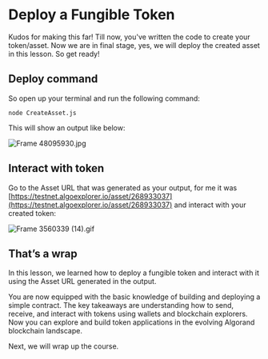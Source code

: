 # Deploy a Fungible Token

Kudos for making this far! Till now, you've written the code to create your token/asset. Now we are in final stage, yes, we will deploy the created asset in this lesson. So get ready!

## Deploy command

So open up your terminal and run the following command:

```
node CreateAsset.js
```

This will show an output like below:

![Frame 48095930.jpg](https://github.com/0xmetaschool/Learning-Projects/blob/main/assests_for_all/assests-for-algorand/4_1%20Deploy%20a%20Fungible%20Token/Frame_48095930.jpg?raw=true)

## Interact with token

Go to the Asset URL that was generated as your output, for me it was [https://testnet.algoexplorer.io/asset/268933037](https://testnet.algoexplorer.io/asset/268933037) and interact with your created token:

![Frame 3560339 (14).gif](https://github.com/0xmetaschool/Learning-Projects/blob/main/assests_for_all/assests-for-algorand/4_1%20Deploy%20a%20Fungible%20Token/Frame_3560339_(14).gif?raw=true)

## That’s a wrap

In this lesson, we learned how to deploy a fungible token and interact with it using the Asset URL generated in the output. 

You are now equipped with the basic knowledge of building and deploying a simple contract. The key takeaways are understanding how to send, receive, and interact with tokens using wallets and blockchain explorers. Now you can explore and build token applications in the evolving Algorand blockchain landscape.

Next, we will wrap up the course.
